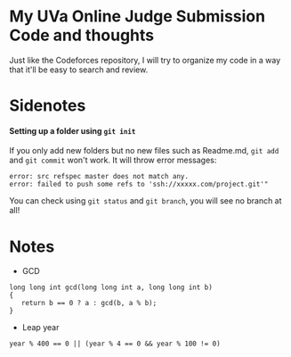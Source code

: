 # My UVa Online Judge Submission Code and thoughts

Just like the Codeforces repository, I will try to organize my code in a way that
it'll be easy to search and review.

# Sidenotes
#### Setting up a folder using ```git init```

If you only add new folders but no new files such as Readme.md,  ```git add```
and ```git commit``` won't work. It will throw error messages:

```
error: src refspec master does not match any.  
error: failed to push some refs to 'ssh://xxxxx.com/project.git'"
```

You can check using ```git status``` and  ```git branch```,
 you will see no branch at all!

 # Notes

 * GCD
 ```
long long int gcd(long long int a, long long int b)
{
    return b == 0 ? a : gcd(b, a % b);
}
 ```

* Leap year
```
year % 400 == 0 || (year % 4 == 0 && year % 100 != 0)
```
